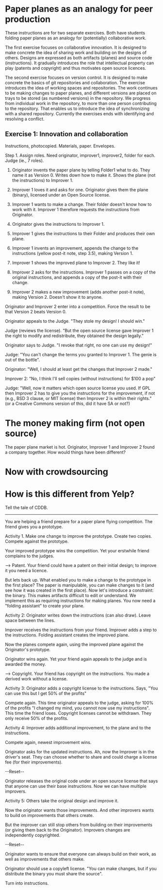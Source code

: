 # Paper planes as an analogy for peer production

These instructions are for two separate exercises.  Both have students folding paper planes as an analogy for (potentially) collaborative work.

The first exercise focuses on collaborative innovation. It is designed to make concrete the idea of sharing work and building on the designs of others. Designs are expressed as both artifacts (planes) and source code (instructions). It gradually introduces the role that intellectual property can play (patents and copyright) and thus motivates open source licences.

The second exercise focuses on version control. It is designed to make concrete the basics of git repositories and collaboration. The exercise introduces the idea of working spaces and repositories. The work continues to be making changes to paper planes, and different versions are placed on trays to be stored (as numbered versions) in the repository. We progress from individual work in the repository, to more than one person contributing to the repository. That enables us to introduce the idea of synchronizing with a shared repository. Currently the exercises ends with identifying and resolving a conflict.

## Exercise 1: Innovation and collaboration

Instructions, photocopied.
Materials, paper.
Envelopes.

Step 1.  Assign roles.  Need originator, improver1, improver2, folder for each. Judge (ie., 7 roles).

1. Originator invents the paper plane by telling Folder1 what to do. They name it as Version 0. Writes down how to make it. Shows the plane (not the instructions) to Improver 1.

2. Improver 1 loves it and asks for one.  Originator gives them the plane (binary), licensed under an Open Source license.
3. Improver 1 wants to make a change. Their folder doesn't know how to work with it. Improver 1 therefore requests the instructions from Originator.
4. Originator gives the instructions to Improver 1.
5. Improver 1 gives the instructions to their Folder and produces their own plane.
6. Improver 1 invents an improvement, appends the change to the instructions (yellow post-it note, step 3.5), making Version 1.
7. Improver 1 shows the improved plane to Improver 2. They like it!
8. Improver 2 asks for the instructions. Improver 1 passes on a copy of the original instructions, and appends a copy of the post-it with their change.
9. Improver 2 makes a new improvement (adds another post-it note), making Version 2.  Doesn't show it to anyone.

Originator and Improver 2 enter into a competition. Force the result to be that Version 2 beats Version 0.

Originator appeals to the Judge. "They stole my design! I should win."

Judge (reviews the license). "But the open source license gave Improver 1 the right to modify and redistribute, they obtained the design legally."

Originator says to Judge. "I revoke that right, no one can use my design!"

Judge: "You can't change the terms you granted to Improver 1. The genie is out of the bottle".

Originator: "Well, I should at least get the changes that Improver 2 made."

Improver 2: "No, I think I'll sell copies (without instructions) for $100 a pop"

Judge: "Well, now it matters which open source license you used. If GPL then Improver 2 has to give you the instructions for the improvement, if not (e.g., BSD 3 clause, or MIT license) then Improver 2 is within their rights." (or a Creative Commons version of this, did it have SA or not?)



The money making firm (not open source)
====================

The paper plane market is hot. Originator, Improver 1 and Improver 2 found a company together. How would things have been different?

Now with crowdsourcing
====================

How is this different from Yelp?
==============================

Tell the tale of CDDB.


------------------------

You are helping a friend prepare for a paper plane flying competition.  The friend gives you a prototype.

Activity 1. Make one change to improve the prototype.  Create two copies. Compete against the prototype.

Your improved prototype wins the competition.  Yet your erstwhile friend complains to the judges.

--> Patent.  Your friend could have a patent on their initial design; to improve it you need a licence.

But lets back up.  What enabled you to make a change to the prototype in the first place?  The paper is manipulable, you can make changes to it (and see how it was created in the first place).  Now let's introduce a constraint: the binary.  This makes artifacts difficult to edit or understand.  We implement this as requiring instructions for making planes.  You now need a "folding assistant" to create your plane.

Activity 2: Originator writes down the instructions (can also draw). Leave space between the lines.

Improver receives the instructions from your friend.  Improver adds a step to the instructions.  Folding assistant creates the improved plane.

Now the planes compete again, using the improved plane against the Originator's prototype.

Originator wins again.  Yet your friend again appeals to the judge and is awarded the money.

--> Copyright.  Your friend has copyright on the instructions.  You made a derived work without a license.

Activity 3: Originator adds a copyright license to the instructions. Says, "You can use this but I get 50% of the profits"

Compete again.  This time originator appeals to the judge, asking for 100% of the profits "I changed my mind, you cannot now use my instructions".  This time the friend loses.  Copyright licenses cannot be withdrawn. They only receive 50% of the profits.

Activity 4: Improver adds additional improvement, to the plane and to the instructions.

Compete again, newest improvement wins.

Originator asks for the updated instructions.  Ah, now the Improver is in the driver's seat.  They can choose whether to share and could charge a license fee (for their improvements).

--Reset--

Originator releases the original code under an open source license that says that anyone can use their base instructions. Now we can have multiple improvers.

Activity 5: Others take the original design and improve it.

Now the originator wants those improvements.  And other improvers wants to build on improvements that others create.

But the improver can still stop others from building on their improvements (or giving them back to the Originator).  Improvers changes are independently copyrighted.

--Reset--

Originator wants to ensure that everyone can always build on their work, as well as improvements that others make.

Originator should use a copyleft license.  "You can make changes, but if you distribute the binary you must share the source".



Turn into instructions.

